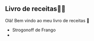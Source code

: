 ## Livro de receitas:man_cook: 

Olá! Bem vindo ao meu livro de receitas :wave:

- Strogonoff de Frango
- 
